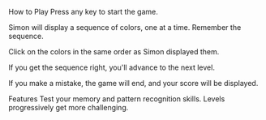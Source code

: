 How to Play
Press any key to start the game.

Simon will display a sequence of colors, one at a time. Remember the sequence.

Click on the colors in the same order as Simon displayed them.

If you get the sequence right, you'll advance to the next level.

If you make a mistake, the game will end, and your score will be displayed.

Features
Test your memory and pattern recognition skills.
Levels progressively get more challenging.
